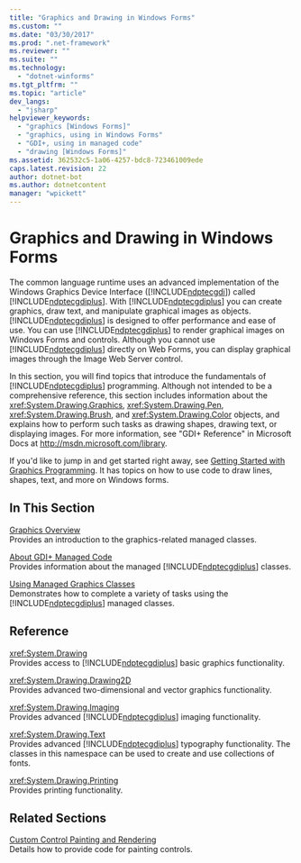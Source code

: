 ```yaml
---
title: "Graphics and Drawing in Windows Forms"
ms.custom: ""
ms.date: "03/30/2017"
ms.prod: ".net-framework"
ms.reviewer: ""
ms.suite: ""
ms.technology: 
  - "dotnet-winforms"
ms.tgt_pltfrm: ""
ms.topic: "article"
dev_langs: 
  - "jsharp"
helpviewer_keywords: 
  - "graphics [Windows Forms]"
  - "graphics, using in Windows Forms"
  - "GDI+, using in managed code"
  - "drawing [Windows Forms]"
ms.assetid: 362532c5-1a06-4257-bdc8-723461009ede
caps.latest.revision: 22
author: dotnet-bot
ms.author: dotnetcontent
manager: "wpickett"
---
```

# Graphics and Drawing in Windows Forms
The common language runtime uses an advanced implementation of the Windows Graphics Device Interface ([!INCLUDE[ndptecgdi](../../../../includes/ndptecgdi-md.md)]) called [!INCLUDE[ndptecgdiplus](../../../../includes/ndptecgdiplus-md.md)]. With [!INCLUDE[ndptecgdiplus](../../../../includes/ndptecgdiplus-md.md)] you can create graphics, draw text, and manipulate graphical images as objects. [!INCLUDE[ndptecgdiplus](../../../../includes/ndptecgdiplus-md.md)] is designed to offer performance and ease of use. You can use [!INCLUDE[ndptecgdiplus](../../../../includes/ndptecgdiplus-md.md)] to render graphical images on Windows Forms and controls. Although you cannot use [!INCLUDE[ndptecgdiplus](../../../../includes/ndptecgdiplus-md.md)] directly on Web Forms, you can display graphical images through the Image Web Server control.  
  
 In this section, you will find topics that introduce the fundamentals of [!INCLUDE[ndptecgdiplus](../../../../includes/ndptecgdiplus-md.md)] programming. Although not intended to be a comprehensive reference, this section includes information about the <xref:System.Drawing.Graphics>, <xref:System.Drawing.Pen>, <xref:System.Drawing.Brush>, and <xref:System.Drawing.Color> objects, and explains how to perform such tasks as drawing shapes, drawing text, or displaying images. For more information, see "GDI+ Reference" in Microsoft Docs at http://msdn.microsoft.com/library.  
  
 If you'd like to jump in and get started right away, see [Getting Started with Graphics Programming](../../../../docs/framework/winforms/advanced/getting-started-with-graphics-programming.md). It has topics on how to use code to draw lines, shapes, text, and more on Windows forms.  
  
## In This Section  
 [Graphics Overview](../../../../docs/framework/winforms/advanced/graphics-overview-windows-forms.md)  
 Provides an introduction to the graphics-related managed classes.  
  
 [About GDI+ Managed Code](../../../../docs/framework/winforms/advanced/about-gdi-managed-code.md)  
 Provides information about the managed [!INCLUDE[ndptecgdiplus](../../../../includes/ndptecgdiplus-md.md)] classes.  
  
 [Using Managed Graphics Classes](../../../../docs/framework/winforms/advanced/using-managed-graphics-classes.md)  
 Demonstrates how to complete a variety of tasks using the [!INCLUDE[ndptecgdiplus](../../../../includes/ndptecgdiplus-md.md)] managed classes.  
  
## Reference  
 <xref:System.Drawing>  
 Provides access to [!INCLUDE[ndptecgdiplus](../../../../includes/ndptecgdiplus-md.md)] basic graphics functionality.  
  
 <xref:System.Drawing.Drawing2D>  
 Provides advanced two-dimensional and vector graphics functionality.  
  
 <xref:System.Drawing.Imaging>  
 Provides advanced [!INCLUDE[ndptecgdiplus](../../../../includes/ndptecgdiplus-md.md)] imaging functionality.  
  
 <xref:System.Drawing.Text>  
 Provides advanced [!INCLUDE[ndptecgdiplus](../../../../includes/ndptecgdiplus-md.md)] typography functionality. The classes in this namespace can be used to create and use collections of fonts.  
  
 <xref:System.Drawing.Printing>  
 Provides printing functionality.  
  
## Related Sections  
 [Custom Control Painting and Rendering](../../../../docs/framework/winforms/controls/custom-control-painting-and-rendering.md)  
 Details how to provide code for painting controls.
